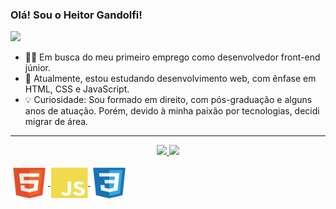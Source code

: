 ### Olá! Sou o Heitor Gandolfi!

<a href="https://www.linkedin.com/in/heitorgandolfi/" target="_blank"><img src="https://img.shields.io/badge/LinkedIn-0077B5?style=for-the-badge&logo=linkedin&logoColor=white" target="_blank"></a>

- 🙋‍♂️ Em busca do meu primeiro emprego como desenvolvedor front-end júnior.
- 🌱 Atualmente, estou estudando desenvolvimento web, com ênfase em HTML, CSS e JavaScript.
- 💡 Curiosidade: Sou formado em direito, com pós-graduação e alguns anos de atuação. Porém, devido à minha paixão por tecnologias, decidi migrar de área.

<hr>

<div align="center">
  <a href="https://github.com/heitorgandolfi">
  <img height="150em" src="https://github-readme-stats.vercel.app/api?username=heitorgandolfi&show_icons=true&theme=dark&include_all_commits=true&count_private=true"/>
  <img height="150em" src="https://github-readme-stats.vercel.app/api/top-langs/?username=heitorgandolfi&layout=compact&langs_count=7&theme=dark"/>
</div>

<div style="display: inline_block"><br>
  <img align="center" alt="Heitor-HTML" height="50" width="60" src="https://raw.githubusercontent.com/devicons/devicon/master/icons/html5/html5-original.svg">
  <img align="center" alt="Heitor-Js" height="50" width="60" src="https://raw.githubusercontent.com/devicons/devicon/master/icons/javascript/javascript-plain.svg">
  <img align="center" alt="Heitor-CSS" height="50" width="60" src="https://raw.githubusercontent.com/devicons/devicon/master/icons/css3/css3-original.svg">
</div>
